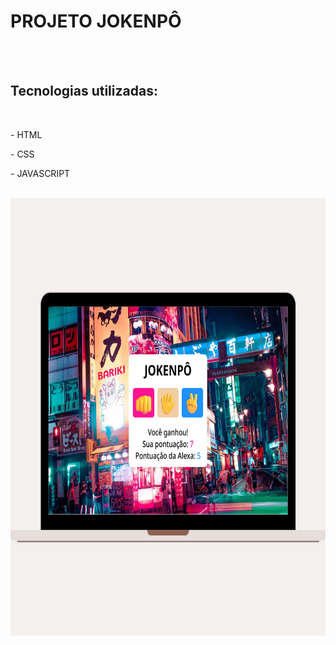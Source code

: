 <h1>PROJETO JOKENPÔ</h1>
<br>
<br>
<h2>Tecnologias utilizadas:</h2>
<br>
<p>- HTML</p>
<p>- CSS</p>
<p>- JAVASCRIPT</p>
<br>
<img src="https://raw.githubusercontent.com/JeanHolanda/Projeto-Jokenp-/366b63d31da398d8e49117153ad6d16b29460d43/assets/Beige%20Minimalist%20New%20Website%20Launch%20Instagram%20Post.png" height= 700px>
